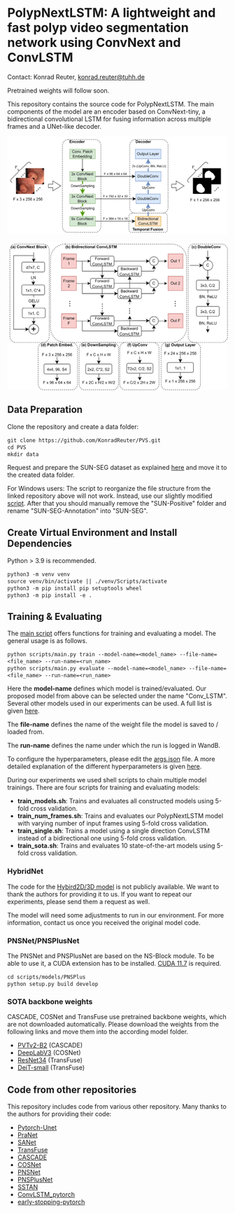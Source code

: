 # PolypNextLSTM: A lightweight and fast polyp video segmentation network using ConvNext and ConvLSTM

Contact: Konrad Reuter, konrad.reuter@tuhh.de

Pretrained weights will follow soon.

This repository contains the source code for PolypNextLSTM. The main components of the model are an encoder based on ConvNext-tiny, a bidirectional convolutional LSTM for fusing information across multiple frames and a UNet-like decoder.

![PolypNextLSTM](./figures/model.png "PolypNextLSTM")

![Components](./figures/model_components.png "Components")

## Data Preparation

Clone the repository and create a data folder:
 ```
 git clone https://github.com/KonradReuter/PVS.git
 cd PVS
 mkdir data
 ```

Request and prepare the SUN-SEG dataset as explained [here](https://github.com/GewelsJI/VPS/blob/main/docs/DATA_PREPARATION.md) and move it to the created data folder.

For Windows users: The script to reorganize the file structure from the linked repository above will not work. Instead, use our slightly modified [script](./scripts/models/PNSPlus/utils/reorganize.py). After that you should manually remove the "SUN-Positive" folder and rename "SUN-SEG-Annotation" into "SUN-SEG".

## Create Virtual Environment and Install Dependencies

Python > 3.9 is recommended.

```
python3 -m venv venv
source venv/bin/activate || ./venv/Scripts/activate
python3 -m pip install pip setuptools wheel
python3 -m pip install -e .
```

## Training & Evaluating

The [main script](scripts/main.py) offers functions for training and evaluating a model. The general usage is as follows.
```
python scripts/main.py train --model-name=<model_name> --file-name=<file_name> --run-name=<run_name>
python scripts/main.py evaluate --model-name=<model_name> --file-name=<file_name> --run-name=<run_name>
```
Here the **model-name** defines which model is trained/evaluated. Our proposed model from above can be selected under the name "Conv_LSTM". Several other models used in our experiments can be used. A full list is given [here](scripts/README.md).

The **file-name** defines the name of the weight file the model is saved to / loaded from.

The **run-name** defines the name under which the run is logged in WandB.

To configure the hyperparameters, please edit the [args.json](config/args.json) file. A more detailed explanation of the different hyperparameters is given [here](config/README.md).

During our experiments we used shell scripts to chain multiple model trainings.
There are four scripts for training and evaluating models:

- **train_models.sh**: Trains and evaluates all constructed models using 5-fold cross validation.
- **train_num_frames.sh**: Trains and evaluates our PolypNextLSTM model with varying number of input frames using 5-fold cross validation.
- **train_single.sh**: Trains a model using a single direction ConvLSTM instead of a bidirectional one using 5-fold cross validation.
- **train_sota.sh**: Trains and evaluates 10 state-of-the-art models using 5-fold cross validation.

### HybridNet

The code for the [Hybird2D/3D model](https://link.springer.com/chapter/10.1007/978-3-030-59725-2_29) is not publicly available. We want to thank the authors for providing it to us. If you want to repeat our experiments, please send them a request as well.

The model will need some adjustments to run in our environment. For more information, contact us once you received the original model code.

### PNSNet/PNSPlusNet

The PNSNet and PNSPlusNet are based on the NS-Block module. To be able to use it, a CUDA extension has to be installed. [CUDA 11.7](https://developer.nvidia.com/cuda-11-7-0-download-archive) is required.

```
cd scripts/models/PNSPlus
python setup.py build develop
```

### SOTA backbone weights

CASCADE, COSNet and TransFuse use pretrained backbone weights, which are not downloaded automatically. Please download the weights from the following links and move them into the according model folder.

- [PVTv2-B2](https://drive.google.com/drive/folders/1Eu8v9vMRvt-dyCH0XSV2i77lAd62nPXV) (CASCADE)
- [DeepLabV3](https://drive.google.com/file/d/1hy0-BAEestT9H4a3Sv78xrHrzmZga9mj/view) (COSNet)
- [ResNet34](https://download.pytorch.org/models/resnet34-333f7ec4.pth) (TransFuse)
- [DeiT-small](https://dl.fbaipublicfiles.com/deit/deit_small_patch16_224-cd65a155.pth) (TransFuse)

## Code from other repositories

This repository includes code from various other repository. Many thanks to the authors for providing their code:

- [Pytorch-Unet](https://github.com/milesial/Pytorch-UNet)
- [PraNet](https://github.com/DengPingFan/PraNet)
- [SANet](https://github.com/weijun88/SANet)
- [TransFuse](https://github.com/Rayicer/TransFuse)
- [CASCADE](https://github.com/SLDGroup/CASCADE)
- [COSNet](https://github.com/carrierlxk/COSNet)
- [PNSNet](https://github.com/GewelsJI/PNS-Net)
- [PNSPlusNet](https://github.com/GewelsJI/VPS)
- [SSTAN](https://github.com/ShinkaiZ/SSTAN-VPS)
- [ConvLSTM_pytorch](https://github.com/ndrplz/ConvLSTM_pytorch/)
- [early-stopping-pytorch](https://github.com/Bjarten/early-stopping-pytorch)
